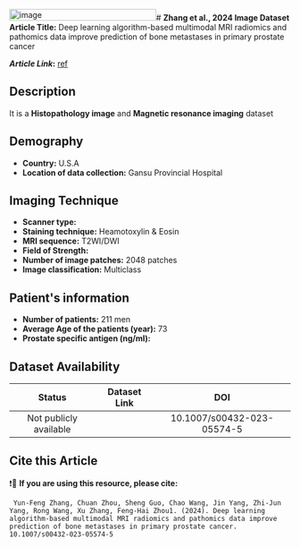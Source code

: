 <img width="263" height="21" alt="image" src="https://github.com/user-attachments/assets/7be71a5a-2557-41f9-b28a-aea7e59439d1" /># **Zhang et al., 2024 Image Dataset**
**Article Title:** Deep learning algorithm-based multimodal MRI radiomics and pathomics data improve prediction of bone metastases in primary prostate cancer

**_Article Link_:** [ref](https://link.springer.com/article/10.1007/s00432-023-05574-5)

## **Description**
It is a **Histopathology image** and **Magnetic resonance imaging** dataset

## **Demography**
+ **Country:** U.S.A
+ **Location of data collection:** Gansu Provincial Hospital

## **Imaging Technique**
+ **Scanner type:**
+ **Staining technique:** Heamotoxylin & Eosin 
+ **MRI sequence:** T2WI/DWI
+ **Field of Strength:** 
+ **Number of image patches:** 2048 patches
+ **Image classification:** Multiclass
  
## **Patient's information**
+ **Number of patients:** 211 men
+ **Average Age of the patients (year):** 73
+ **Prostate specific antigen (ng/ml):** 

## **Dataset Availability**

|**Status**|**Dataset Link**|**DOI**|
|:---:|:---:|:---:|
|Not publicly available|  | 10.1007/s00432-023-05574-5

  
## **Cite this Article**

❗🛑 **If you are using this resource, please cite:**

```
 Yun‑Feng Zhang, Chuan Zhou, Sheng Guo, Chao Wang, Jin Yang, Zhi‑Jun Yang, Rong Wang, Xu Zhang, Feng‑Hai Zhou1. (2024). Deep learning algorithm-based multimodal MRI radiomics and pathomics data improve prediction of bone metastases in primary prostate cancer. 10.1007/s00432-023-05574-5

```
